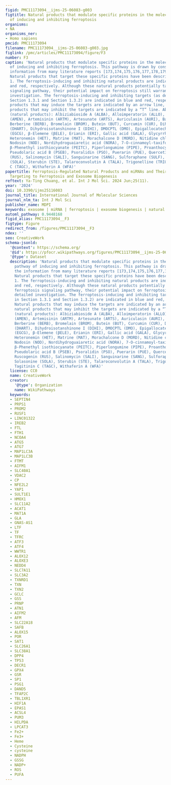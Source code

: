 ```yaml
---
figid: PMC11173094__ijms-25-06083-g003
figtitle: Natural products that modulate specific proteins in the molecular pathway
  of inducing and inhibiting ferroptosis
organisms:
- NA
organisms_ner:
- Homo sapiens
pmcid: PMC11173094
filename: PMC11173094__ijms-25-06083-g003.jpg
figlink: /pmc/articles/PMC11173094/figure/F3
number: F3
caption: 'Natural products that modulate specific proteins in the molecular pathway
  of inducing and inhibiting ferroptosis. This pathway is drawn by considering the
  information from many literature reports [173,174,175,176,177,178,179,180,181,182,183,184,185,186,187,188,189].
  Natural products that target these specific proteins have been described in Table
  1. The ferroptosis-inducing and inhibiting natural products are indicated in black
  and red, respectively. Although these natural products potentially target the ferroptosis
  signaling pathway, their potential impact on ferroptosis still warrants detailed
  investigation. The ferroptosis-inducing and inhibiting targets (as described in
  Section 1.3.1 and Section 1.3.2) are indicated in blue and red, respectively. Natural
  products that may induce the targets are indicated by an arrow line, while natural
  products that may inhibit the targets are indicated by a “T” line. Abbreviations
  (natural products): Albiziabioside A (ALBA), Alloimperatorin (ALLO), Amentoflavone
  (AMEN), Artemisinin (ARTM), Artesunate (ARTS), Auriculasin (AURI), Baicalein (BAI),
  Berberine (BERB), Bromelain (BROM), Butein (BUT), Curcumin (CUR), Dihydroartemisinin
  (DHART), Dihydroisotanshinone I (DIHI), DMOCPTL (DMO), Epigallocatechin Gallate
  (EGCG), β-Elemene (βELE), Erianin (ERI), Gallic acid (GALA), Glycyrrhizin (GLYC),
  Heteronemin (HET), Matrine (MAT), Morachalcone D (MORD), Nitidine chloride (NICH),
  Nodosin (NOD), Nordihydroguaiaretic acid (NORA), 7-O-cinnamoyl-taxifolin (7OCI),
  β-Phenethyl isothiocyanate (PEITC), Piperlongumine (PIPE), Proanthocyanidin (PRCY),
  Pseudolaric acid B (PSEB), Psoralidin (PSO), Puerarin (PUE), Quercetin (QUE), Ruscogenin
  (RUS), Salinomycin (SALI), Sanguinarine (SANG), Sulforaphane (SULF), Solasonine
  (SOLA), Sterubin (STE), Talaroconvolutin A (TALA), Trigonelline (TRIG), Tagitinin
  C (TAGC), Withaferin A (WFA)'
papertitle: Ferroptosis-Regulated Natural Products and miRNAs and Their Potential
  Targeting to Ferroptosis and Exosome Biogenesis
reftext: Ya-Ting Chuang, et al. Int J Mol Sci. 2024 Jun;25(11).
year: '2024'
doi: 10.3390/ijms25116083
journal_title: International Journal of Molecular Sciences
journal_nlm_ta: Int J Mol Sci
publisher_name: MDPI
keywords: exosome | miRNA | ferroptosis | exosome biogenesis | natural products
automl_pathway: 0.9448168
figid_alias: PMC11173094__F3
figtype: Figure
redirect_from: /figures/PMC11173094__F3
ndex: ''
seo: CreativeWork
schema-jsonld:
  '@context': https://schema.org/
  '@id': https://pfocr.wikipathways.org/figures/PMC11173094__ijms-25-06083-g003.html
  '@type': Dataset
  description: 'Natural products that modulate specific proteins in the molecular
    pathway of inducing and inhibiting ferroptosis. This pathway is drawn by considering
    the information from many literature reports [173,174,175,176,177,178,179,180,181,182,183,184,185,186,187,188,189].
    Natural products that target these specific proteins have been described in Table
    1. The ferroptosis-inducing and inhibiting natural products are indicated in black
    and red, respectively. Although these natural products potentially target the
    ferroptosis signaling pathway, their potential impact on ferroptosis still warrants
    detailed investigation. The ferroptosis-inducing and inhibiting targets (as described
    in Section 1.3.1 and Section 1.3.2) are indicated in blue and red, respectively.
    Natural products that may induce the targets are indicated by an arrow line, while
    natural products that may inhibit the targets are indicated by a “T” line. Abbreviations
    (natural products): Albiziabioside A (ALBA), Alloimperatorin (ALLO), Amentoflavone
    (AMEN), Artemisinin (ARTM), Artesunate (ARTS), Auriculasin (AURI), Baicalein (BAI),
    Berberine (BERB), Bromelain (BROM), Butein (BUT), Curcumin (CUR), Dihydroartemisinin
    (DHART), Dihydroisotanshinone I (DIHI), DMOCPTL (DMO), Epigallocatechin Gallate
    (EGCG), β-Elemene (βELE), Erianin (ERI), Gallic acid (GALA), Glycyrrhizin (GLYC),
    Heteronemin (HET), Matrine (MAT), Morachalcone D (MORD), Nitidine chloride (NICH),
    Nodosin (NOD), Nordihydroguaiaretic acid (NORA), 7-O-cinnamoyl-taxifolin (7OCI),
    β-Phenethyl isothiocyanate (PEITC), Piperlongumine (PIPE), Proanthocyanidin (PRCY),
    Pseudolaric acid B (PSEB), Psoralidin (PSO), Puerarin (PUE), Quercetin (QUE),
    Ruscogenin (RUS), Salinomycin (SALI), Sanguinarine (SANG), Sulforaphane (SULF),
    Solasonine (SOLA), Sterubin (STE), Talaroconvolutin A (TALA), Trigonelline (TRIG),
    Tagitinin C (TAGC), Withaferin A (WFA)'
  license: CC0
  name: CreativeWork
  creator:
    '@type': Organization
    name: WikiPathways
  keywords:
  - SEPTIN4
  - PRPS1
  - PROM2
  - RUSF1
  - LINC01322
  - IREB2
  - FTL
  - FTH1
  - NCOA4
  - ATG5
  - ATG7
  - MAP1LC3A
  - MAP1LC3B
  - FTMT
  - AIFM1
  - SLC40A1
  - VDAC2
  - CP
  - NFE2L2
  - YAP1
  - SULT1E1
  - HMOX1
  - SLC11A2
  - ACAT1
  - MAT1A
  - GLA
  - GNAS-AS1
  - LTF
  - TF
  - TFRC
  - ATF3
  - ATF4
  - WWTR1
  - ALOX12
  - ALOXE3
  - NEDD4
  - SLC7A11
  - SLC3A2
  - TXNRD1
  - TXN
  - TXN2
  - GCLC
  - GSS
  - PRNP
  - ATN1
  - AIFM2
  - AFM
  - SLC22A18
  - SAFB
  - ALOX15
  - POR
  - SAT1
  - SLC26A1
  - SLC38A1
  - DPP4
  - TP53
  - DECR1
  - GPX4
  - GSR
  - SP1
  - PSG1
  - DAND5
  - TFAP2C
  - TBL1XR1
  - HIF1A
  - EPAS1
  - ACSL4
  - PUM3
  - HILPDA
  - LPCAT3
  - Fe2+
  - Fe3+
  - Heme
  - Cysteine
  - cysteine
  - NADPH
  - GSSG
  - NADP+
  - ROS
  - PUFA
---
```

